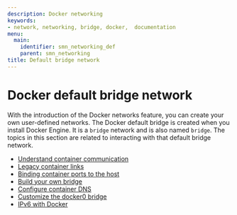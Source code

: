 ```yaml
---
description: Docker networking
keywords:
- network, networking, bridge, docker,  documentation
menu:
  main:
    identifier: smn_networking_def
    parent: smn_networking
title: Default bridge network
---
```


# Docker default bridge network

With the introduction of the Docker networks feature, you can create your own
user-defined networks. The Docker default bridge is created when you install
Docker Engine. It is a `bridge` network and is also named `bridge`. The topics
in this section are related to interacting with that default bridge network.

- [Understand container communication](container-communication.md)
- [Legacy container links](dockerlinks.md)
- [Binding container ports to the host](binding.md)
- [Build your own bridge](build-bridges.md)
- [Configure container DNS](configure-dns.md)
- [Customize the docker0 bridge](custom-docker0.md)  
- [IPv6 with Docker](ipv6.md)  
